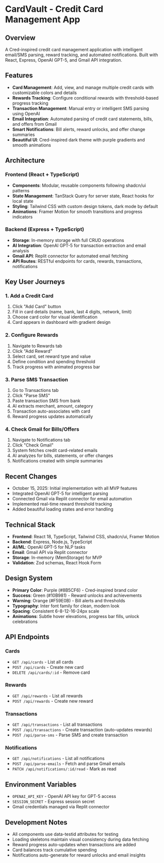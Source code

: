 # CardVault - Credit Card Management App

## Overview
A Cred-inspired credit card management application with intelligent email/SMS parsing, reward tracking, and automated notifications. Built with React, Express, OpenAI GPT-5, and Gmail API integration.

## Features
- **Card Management**: Add, view, and manage multiple credit cards with customizable colors and details
- **Rewards Tracking**: Configure conditional rewards with threshold-based progress tracking
- **Transaction Management**: Manual entry or intelligent SMS parsing using OpenAI
- **Email Integration**: Automated parsing of credit card statements, bills, and offers from Gmail
- **Smart Notifications**: Bill alerts, reward unlocks, and offer change summaries
- **Beautiful UI**: Cred-inspired dark theme with purple gradients and smooth animations

## Architecture

### Frontend (React + TypeScript)
- **Components**: Modular, reusable components following shadcn/ui patterns
- **State Management**: TanStack Query for server state, React hooks for local state
- **Styling**: Tailwind CSS with custom design tokens, dark mode by default
- **Animations**: Framer Motion for smooth transitions and progress indicators

### Backend (Express + TypeScript)
- **Storage**: In-memory storage with full CRUD operations
- **AI Integration**: OpenAI GPT-5 for transaction extraction and email analysis
- **Gmail API**: Replit connector for automated email fetching
- **API Routes**: RESTful endpoints for cards, rewards, transactions, notifications

## Key User Journeys

### 1. Add a Credit Card
1. Click "Add Card" button
2. Fill in card details (name, bank, last 4 digits, network, limit)
3. Choose card color for visual identification
4. Card appears in dashboard with gradient design

### 2. Configure Rewards
1. Navigate to Rewards tab
2. Click "Add Reward"
3. Select card, set reward type and value
4. Define condition and spending threshold
5. Track progress with animated progress bar

### 3. Parse SMS Transaction
1. Go to Transactions tab
2. Click "Parse SMS"
3. Paste transaction SMS from bank
4. AI extracts merchant, amount, category
5. Transaction auto-associates with card
6. Reward progress updates automatically

### 4. Check Gmail for Bills/Offers
1. Navigate to Notifications tab
2. Click "Check Gmail"
3. System fetches credit card-related emails
4. AI analyzes for bills, statements, or offer changes
5. Notifications created with simple summaries

## Recent Changes
- October 15, 2025: Initial implementation with all MVP features
- Integrated OpenAI GPT-5 for intelligent parsing
- Connected Gmail via Replit connector for email automation
- Implemented real-time reward threshold tracking
- Added beautiful loading states and error handling

## Technical Stack
- **Frontend**: React 18, TypeScript, Tailwind CSS, shadcn/ui, Framer Motion
- **Backend**: Express, Node.js, TypeScript
- **AI/ML**: OpenAI GPT-5 for NLP tasks
- **Email**: Gmail API via Replit connector
- **Storage**: In-memory (MemStorage) for MVP
- **Validation**: Zod schemas, React Hook Form

## Design System
- **Primary Color**: Purple (#8B5CF6) - Cred-inspired brand color
- **Success**: Green (#10B981) - Reward unlocks and achievements
- **Warning**: Orange (#F59E0B) - Bill alerts and thresholds
- **Typography**: Inter font family for clean, modern look
- **Spacing**: Consistent 6-8-12-16-24px scale
- **Animations**: Subtle hover elevations, progress bar fills, unlock celebrations

## API Endpoints

### Cards
- `GET /api/cards` - List all cards
- `POST /api/cards` - Create new card
- `DELETE /api/cards/:id` - Remove card

### Rewards
- `GET /api/rewards` - List all rewards
- `POST /api/rewards` - Create new reward

### Transactions
- `GET /api/transactions` - List all transactions
- `POST /api/transactions` - Create transaction (auto-updates rewards)
- `POST /api/parse-sms` - Parse SMS and create transaction

### Notifications
- `GET /api/notifications` - List all notifications
- `POST /api/parse-emails` - Fetch and parse Gmail emails
- `PATCH /api/notifications/:id/read` - Mark as read

## Environment Variables
- `OPENAI_API_KEY` - OpenAI API key for GPT-5 access
- `SESSION_SECRET` - Express session secret
- Gmail credentials managed via Replit connector

## Development Notes
- All components use data-testid attributes for testing
- Loading skeletons maintain visual consistency during data fetching
- Reward progress auto-updates when transactions are added
- Card balances track cumulative spending
- Notifications auto-generate for reward unlocks and email insights
